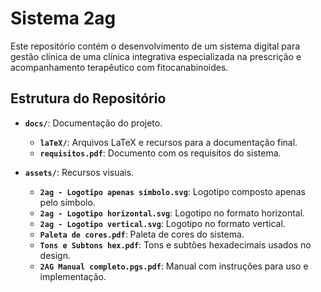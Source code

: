 # Sistema **2ag**
Este repositório contém o desenvolvimento de um sistema digital para gestão clínica de uma clínica integrativa especializada na prescrição e acompanhamento terapêutico com fitocanabinoides.

## Estrutura do Repositório
- **`docs/`**: Documentação do projeto.
  - **`laTeX/`**: Arquivos LaTeX e recursos para a documentação final.
  - **`requisitos.pdf`**: Documento com os requisitos do sistema.

- **`assets/`**: Recursos visuais.
  - **`2ag - Logotipo apenas símbolo.svg`**: Logotipo composto apenas pelo símbolo.
  - **`2ag - Logotipo horizontal.svg`**: Logotipo no formato horizontal.
  - **`2ag - Logotipo vertical.svg`**: Logotipo no formato vertical.
  - **`Paleta de cores.pdf`**: Paleta de cores do sistema.
  - **`Tons e Subtons hex.pdf`**: Tons e subtões hexadecimais usados no design.
  - **`2AG Manual completo.pgs.pdf`**: Manual com instruções para uso e implementação.
